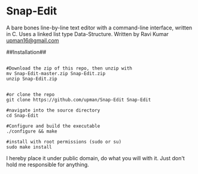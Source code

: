 Snap-Edit
=========
A bare bones line-by-line text editor with a command-line interface, written in C.
Uses a linked list type Data-Structure. Written by Ravi Kumar <upman16@gmail.com>

##Installation##

```

#Download the zip of this repo, then unzip with
mv Snap-Edit-master.zip Snap-Edit.zip
unzip Snap-Edit.zip


#or clone the repo
git clone https://github.com/upman/Snap-Edit Snap-Edit

#navigate into the source directory
cd Snap-Edit

#Configure and build the executable
./configure && make

#install with root permissions (sudo or su)
sudo make install

```

I hereby place it under public domain, do what you will with it.
Just don't hold me responsible for anything.
